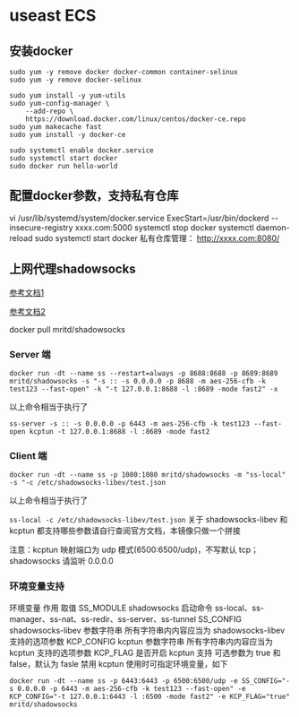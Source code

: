 # useast ECS
## 安装docker
```
sudo yum -y remove docker docker-common container-selinux
sudo yum -y remove docker-selinux
```

```
sudo yum install -y yum-utils
sudo yum-config-manager \
    --add-repo \
    https://download.docker.com/linux/centos/docker-ce.repo
sudo yum makecache fast
sudo yum install -y docker-ce
```


```
sudo systemctl enable docker.service
sudo systemctl start docker 
sudo docker run hello-world
```
## 配置docker参数，支持私有仓库
vi /usr/lib/systemd/system/docker.service
ExecStart=/usr/bin/dockerd --insecure-registry xxxx.com:5000
systemctl stop docker
systemctl daemon-reload
sudo systemctl start docker 
私有仓库管理：
http://xxxx.com:8080/

## 上网代理shadowsocks

[参考文档1](https://store.docker.com/community/images/mritd/shadowsocks)

[参考文档2](https://store.docker.com/community/images/smounives/shadowsocksr-docker)

docker pull mritd/shadowsocks

### Server 端

`docker run -dt --name ss --restart=always -p 8688:8688 -p 8689:8689 mritd/shadowsocks -s "-s :: -s 0.0.0.0 -p 8688 -m aes-256-cfb -k test123 --fast-open" -k "-t 127.0.0.1:8688 -l :8689 -mode fast2" -x`

以上命令相当于执行了

`ss-server -s :: -s 0.0.0.0 -p 6443 -m aes-256-cfb -k test123 --fast-open
kcptun -t 127.0.0.1:8688 -l :8689 -mode fast2`

### Client 端

`docker run -dt --name ss -p 1080:1080 mritd/shadowsocks -m "ss-local" -s "-c /etc/shadowsocks-libev/test.json`

以上命令相当于执行了

`ss-local -c /etc/shadowsocks-libev/test.json`
关于 shadowsocks-libev 和 kcptun 都支持哪些参数请自行查阅官方文档，本镜像只做一个拼接

注意：kcptun 映射端口为 udp 模式(6500:6500/udp)，不写默认 tcp；shadowsocks 请监听 0.0.0.0

### 环境变量支持

环境变量	作用	取值
SS_MODULE	shadowsocks 启动命令	ss-local、ss-manager、ss-nat、ss-redir、ss-server、ss-tunnel
SS_CONFIG	shadowsocks-libev 参数字符串	所有字符串内内容应当为 shadowsocks-libev 支持的选项参数
KCP_CONFIG	kcptun 参数字符串	所有字符串内内容应当为 kcptun 支持的选项参数
KCP_FLAG	是否开启 kcptun 支持	可选参数为 true 和 false，默认为 fasle 禁用 kcptun
使用时可指定环境变量，如下

`docker run -dt --name ss -p 6443:6443 -p 6500:6500/udp -e SS_CONFIG="-s 0.0.0.0 -p 6443 -m aes-256-cfb -k test123 --fast-open" -e KCP_CONFIG="-t 127.0.0.1:6443 -l :6500 -mode fast2" -e KCP_FLAG="true" mritd/shadowsocks`